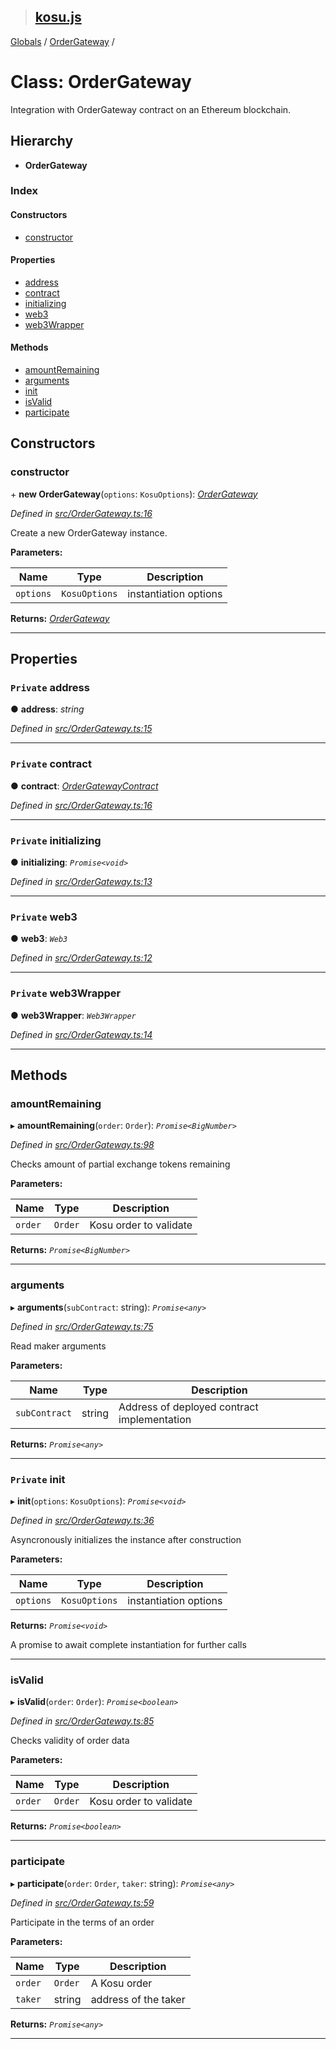 > ## [kosu.js](../README.md)

[Globals](../globals.md) / [OrderGateway](ordergateway.md) /

# Class: OrderGateway

Integration with OrderGateway contract on an Ethereum blockchain.

## Hierarchy

-   **OrderGateway**

### Index

#### Constructors

-   [constructor](ordergateway.md#constructor)

#### Properties

-   [address](ordergateway.md#private-address)
-   [contract](ordergateway.md#private-contract)
-   [initializing](ordergateway.md#private-initializing)
-   [web3](ordergateway.md#private-web3)
-   [web3Wrapper](ordergateway.md#private-web3wrapper)

#### Methods

-   [amountRemaining](ordergateway.md#amountremaining)
-   [arguments](ordergateway.md#arguments)
-   [init](ordergateway.md#private-init)
-   [isValid](ordergateway.md#isvalid)
-   [participate](ordergateway.md#participate)

## Constructors

### constructor

\+ **new OrderGateway**(`options`: `KosuOptions`): _[OrderGateway](ordergateway.md)_

_Defined in [src/OrderGateway.ts:16](url)_

Create a new OrderGateway instance.

**Parameters:**

| Name      | Type          | Description           |
| --------- | ------------- | --------------------- |
| `options` | `KosuOptions` | instantiation options |

**Returns:** _[OrderGateway](ordergateway.md)_

---

## Properties

### `Private` address

● **address**: _string_

_Defined in [src/OrderGateway.ts:15](url)_

---

### `Private` contract

● **contract**: _[OrderGatewayContract](ordergatewaycontract.md)_

_Defined in [src/OrderGateway.ts:16](url)_

---

### `Private` initializing

● **initializing**: _`Promise<void>`_

_Defined in [src/OrderGateway.ts:13](url)_

---

### `Private` web3

● **web3**: _`Web3`_

_Defined in [src/OrderGateway.ts:12](url)_

---

### `Private` web3Wrapper

● **web3Wrapper**: _`Web3Wrapper`_

_Defined in [src/OrderGateway.ts:14](url)_

---

## Methods

### amountRemaining

▸ **amountRemaining**(`order`: `Order`): _`Promise<BigNumber>`_

_Defined in [src/OrderGateway.ts:98](url)_

Checks amount of partial exchange tokens remaining

**Parameters:**

| Name    | Type    | Description            |
| ------- | ------- | ---------------------- |
| `order` | `Order` | Kosu order to validate |

**Returns:** _`Promise<BigNumber>`_

---

### arguments

▸ **arguments**(`subContract`: string): _`Promise<any>`_

_Defined in [src/OrderGateway.ts:75](url)_

Read maker arguments

**Parameters:**

| Name          | Type   | Description                                 |
| ------------- | ------ | ------------------------------------------- |
| `subContract` | string | Address of deployed contract implementation |

**Returns:** _`Promise<any>`_

---

### `Private` init

▸ **init**(`options`: `KosuOptions`): _`Promise<void>`_

_Defined in [src/OrderGateway.ts:36](url)_

Asyncronously initializes the instance after construction

**Parameters:**

| Name      | Type          | Description           |
| --------- | ------------- | --------------------- |
| `options` | `KosuOptions` | instantiation options |

**Returns:** _`Promise<void>`_

A promise to await complete instantiation for further calls

---

### isValid

▸ **isValid**(`order`: `Order`): _`Promise<boolean>`_

_Defined in [src/OrderGateway.ts:85](url)_

Checks validity of order data

**Parameters:**

| Name    | Type    | Description            |
| ------- | ------- | ---------------------- |
| `order` | `Order` | Kosu order to validate |

**Returns:** _`Promise<boolean>`_

---

### participate

▸ **participate**(`order`: `Order`, `taker`: string): _`Promise<any>`_

_Defined in [src/OrderGateway.ts:59](url)_

Participate in the terms of an order

**Parameters:**

| Name    | Type    | Description          |
| ------- | ------- | -------------------- |
| `order` | `Order` | A Kosu order         |
| `taker` | string  | address of the taker |

**Returns:** _`Promise<any>`_

---
